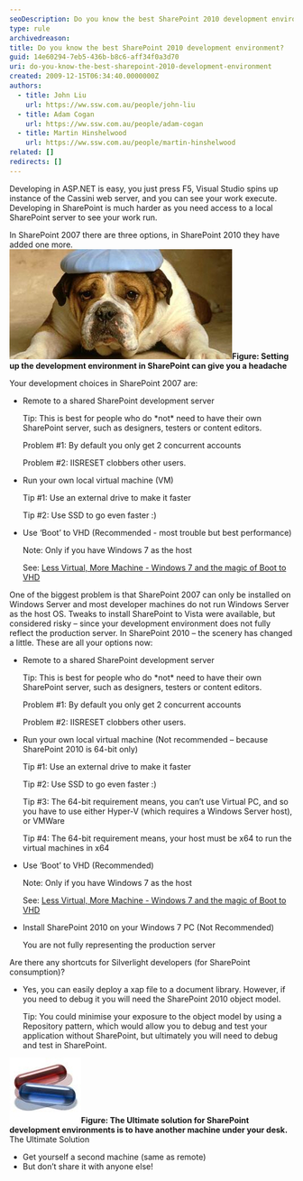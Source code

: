 ```yaml
---
seoDescription: Do you know the best SharePoint 2010 development environment?
type: rule
archivedreason:
title: Do you know the best SharePoint 2010 development environment?
guid: 14e60294-7eb5-436b-b8c6-aff34f0a3d70
uri: do-you-know-the-best-sharepoint-2010-development-environment
created: 2009-12-15T06:34:40.0000000Z
authors:
  - title: John Liu
    url: https://ww.ssw.com.au/people/john-liu
  - title: Adam Cogan
    url: https://ww.ssw.com.au/people/adam-cogan
  - title: Martin Hinshelwood
    url: https://ww.ssw.com.au/people/martin-hinshelwood
related: []
redirects: []
---
```


Developing in ASP.NET is easy, you just press F5, Visual Studio spins up instance of the Cassini web server, and you can see your work execute. Developing in SharePoint is much harder as you need access to a local SharePoint server to see your work run.

In SharePoint 2007 there are three options, in SharePoint 2010 they have added one more.
![](SetupSPEnviroment.jpg)**Figure: Setting up the development environment in SharePoint can give you a headache**

<!--endintro-->

Your development choices in SharePoint 2007 are:

- Remote to a shared SharePoint development server

  Tip: This is best for people who do \*not\* need to have their own SharePoint server, such as designers, testers or content editors.

  Problem #1: By default you only get 2 concurrent accounts

  Problem #2: IISRESET clobbers other users.

- Run your own local virtual machine (VM)

  Tip #1: Use an external drive to make it faster

  Tip #2: Use SSD to go even faster :)

- Use ‘Boot’ to VHD (Recommended - most trouble but best performance)

  Note: Only if you have Windows 7 as the host

  See: [Less Virtual, More Machine - Windows 7 and the magic of Boot to VHD](http://www.hanselman.com/blog/LessVirtualMoreMachineWindows7AndTheMagicOfBootToVHD.aspx)

One of the biggest problem is that SharePoint 2007 can only be installed on Windows Server and most developer machines do not run Windows Server as the host OS. Tweaks to install SharePoint to Vista were available, but considered risky – since your development environment does not fully reflect the production server.
In SharePoint 2010 – the scenery has changed a little. These are all your options now:

- Remote to a shared SharePoint development server

  Tip: This is best for people who do \*not\* need to have their own SharePoint server, such as designers, testers or content editors.

  Problem #1: By default you only get 2 concurrent accounts

  Problem #2: IISRESET clobbers other users.

- Run your own local virtual machine (Not recommended – because SharePoint 2010 is 64-bit only)

  Tip #1: Use an external drive to make it faster

  Tip #2: Use SSD to go even faster :)

  Tip #3: The 64-bit requirement means, you can’t use Virtual PC, and so you have to use either Hyper-V (which requires a Windows Server host), or VMWare

  Tip #4: The 64-bit requirement means, your host must be x64 to run the virtual machines in x64

- Use ‘Boot’ to VHD (Recommended)

  Note: Only if you have Windows 7 as the host

  See: [Less Virtual, More Machine - Windows 7 and the magic of Boot to VHD](http://www.hanselman.com/blog/LessVirtualMoreMachineWindows7AndTheMagicOfBootToVHD.aspx)

- Install SharePoint 2010 on your Windows 7 PC (Not Recommended)

  You are not fully representing the production server

Are there any shortcuts for Silverlight developers (for SharePoint consumption)?

- Yes, you can easily deploy a xap file to a document library. However, if you need to debug it you will need the SharePoint 2010 object model.

  Tip: You could minimise your exposure to the object model by using a Repository pattern, which would allow you to debug and test your application without SharePoint, but ultimately you will need to debug and test in SharePoint.

![](UltimateSolution.jpg)**Figure: The Ultimate solution for SharePoint development environments is to have another machine under your desk.** The Ultimate Solution

- Get yourself a second machine (same as remote)
- But don’t share it with anyone else!
